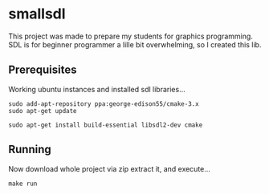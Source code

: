 # smallsdl

This project was made to prepare my students for graphics programming.
SDL is for beginner programmer a lille bit overwhelming, so I created this lib.

## Prerequisites

Working ubuntu instances and installed sdl libraries...

```
sudo add-apt-repository ppa:george-edison55/cmake-3.x
sudo apt-get update

sudo apt-get install build-essential libsdl2-dev cmake
```

## Running

Now download whole project via zip extract it, and execute...

```
make run
```